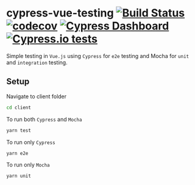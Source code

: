 # cypress-vue-testing [![Build Status](https://travis-ci.org/JazzBrotha/cypress-vue-testing.svg?branch=master)](https://travis-ci.org/JazzBrotha/cypress-vue-testing) [![codecov](https://codecov.io/gh/JazzBrotha/cypress-vue-testing/branch/master/graph/badge.svg)](https://codecov.io/gh/JazzBrotha/cypress-vue-testing) [![Cypress Dashboard](https://img.shields.io/badge/cypress-dashboard-brightgreen.svg)](https://dashboard.cypress.io/#/projects/yf7npb/runs) [![Cypress.io tests](https://img.shields.io/badge/cypress.io-tests-green.svg?style=flat-square)](https://cypress.io)
Simple testing in `Vue.js` using `Cypress` for `e2e` testing and Mocha for `unit` and `integration` testing.

## Setup
Navigate to client folder
```bash
cd client
```

To run both `Cypress` and `Mocha`
```bash
yarn test
```

To run only `Cypress`
```bash
yarn e2e
```

To run only `Mocha`
```bash
yarn unit
```
